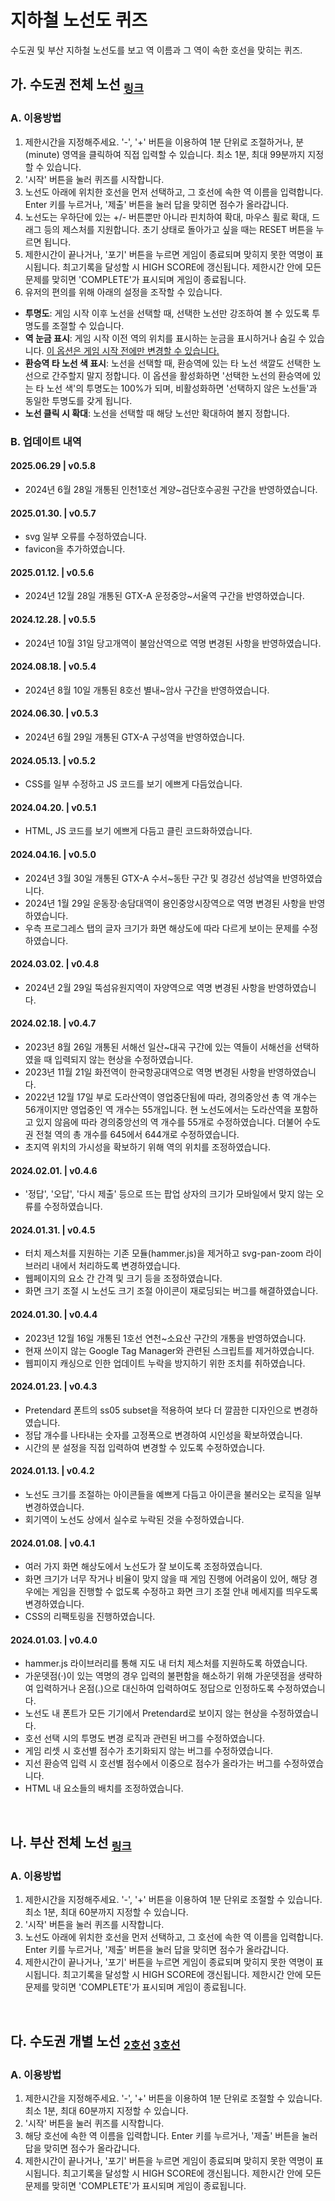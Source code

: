 # 지하철 노선도 퀴즈
수도권 및 부산 지하철 노선도를 보고 역 이름과 그 역이 속한 호선을 맞히는 퀴즈.

## 가. 수도권 전체 노선 <sub>[링크](https://leesj.me/subway-quiz/seoul)</sub>

### A. 이용방법

1. 제한시간을 지정해주세요. '-', '+' 버튼을 이용하여 1분 단위로 조절하거나, 분(minute) 영역을 클릭하여 직접 입력할 수 있습니다. 최소 1분, 최대 99분까지 지정할 수 있습니다.
2. '시작' 버튼을 눌러 퀴즈를 시작합니다.
3. 노선도 아래에 위치한 호선을 먼저 선택하고, 그 호선에 속한 역 이름을 입력합니다. Enter 키를 누르거나, '제출' 버튼을 눌러 답을 맞히면 점수가 올라갑니다.
4. 노선도는 우하단에 있는 +/- 버튼뿐만 아니라 핀치하여 확대, 마우스 휠로 확대, 드래그 등의 제스처를 지원합니다. 초기 상태로 돌아가고 싶을 때는 RESET 버튼을 누르면 됩니다.
5. 제한시간이 끝나거나, '포기' 버튼을 누르면 게임이 종료되며 맞히지 못한 역명이 표시됩니다. 최고기록을 달성할 시 HIGH SCORE에 갱신됩니다. 제한시간 안에 모든 문제를 맞히면 'COMPLETE'가 표시되며 게임이 종료됩니다.
6. 유저의 편의를 위해 아래의 설정을 조작할 수 있습니다.
- **투명도**: 게임 시작 이후 노선을 선택할 때, 선택한 노선만 강조하여 볼 수 있도록 투명도를 조절할 수 있습니다.
- **역 눈금 표시**: 게임 시작 이전 역의 위치를 표시하는 눈금을 표시하거나 숨길 수 있습니다. <u>이 옵션은 게임 시작 전에만 변경할 수 있습니다.</u>
- **환승역 타 노선 색 표시**: 노선을 선택할 때, 환승역에 있는 타 노선 색깔도 선택한 노선으로 간주할지 말지 정합니다. 이 옵션을 활성화하면 '선택한 노선의 환승역에 있는 타 노선 색'의 투명도는 100%가 되며, 비활성화하면 '선택하지 않은 노선들'과 동일한 투명도를 갖게 됩니다.
- **노선 클릭 시 확대**: 노선을 선택할 때 해당 노선만 확대하여 볼지 정합니다.
  
### B. 업데이트 내역

#### 2025.06.29 | v0.5.8
- 2024년 6월 28일 개통된 인천1호선 계양~검단호수공원 구간을 반영하였습니다.

#### 2025.01.30. | v0.5.7
- svg 일부 오류를 수정하였습니다.
- favicon을 추가하였습니다.

#### 2025.01.12. | v0.5.6
- 2024년 12월 28일 개통된 GTX-A 운정중앙~서울역 구간을 반영하였습니다.

#### 2024.12.28. | v0.5.5
- 2024년 10월 31일 당고개역이 불암산역으로 역명 변경된 사항을 반영하였습니다.

#### 2024.08.18. | v0.5.4
- 2024년 8월 10일 개통된 8호선 별내~암사 구간을 반영하였습니다.

#### 2024.06.30. | v0.5.3
- 2024년 6월 29일 개통된 GTX-A 구성역을 반영하였습니다.

#### 2024.05.13. | v0.5.2
- CSS를 일부 수정하고 JS 코드를 보기 에쁘게 다듬었습니다.

#### 2024.04.20. | v0.5.1
- HTML, JS 코드를 보기 에쁘게 다듬고 클린 코드화하였습니다.
  
#### 2024.04.16. | v0.5.0
- 2024년 3월 30일 개통된 GTX-A 수서~동탄 구간 및 경강선 성남역을 반영하였습니다.
- 2024년 1월 29일 운동장·송담대역이 용인중앙시장역으로 역명 변경된 사항을 반영하였습니다.
- 우측 프로그레스 탭의 글자 크기가 화면 해상도에 따라 다르게 보이는 문제를 수정하였습니다.

#### 2024.03.02. | v0.4.8
- 2024년 2월 29일 뚝섬유원지역이 자양역으로 역명 변경된 사항을 반영하였습니다. 

#### 2024.02.18. | v0.4.7
- 2023년 8월 26일 개통된 서해선 일산~대곡 구간에 있는 역들이 서해선을 선택하였을 때 입력되지 않는 현상을 수정하였습니다.
- 2023년 11월 21일 화전역이 한국항공대역으로 역명 변경된 사항을 반영하였습니다.
- 2022년 12월 17일 부로 도라산역이 영업중단됨에 따라, 경의중앙선 총 역 개수는 56개이지만 영업중인 역 개수는 55개입니다. 현 노선도에서는 도라산역을 포함하고 있지 않음에 따라 경의중앙선의 역 개수를 55개로 수정하였습니다. 더불어 수도권 전철 역의 총 개수를 645에서 644개로 수정하였습니다.
- 초지역 위치의 가시성을 확보하기 위해 역의 위치를 조정하였습니다.

#### 2024.02.01. | v0.4.6
- '정답', '오답', '다시 제출' 등으로 뜨는 팝업 상자의 크기가 모바일에서 맞지 않는 오류를 수정하였습니다.

#### 2024.01.31. | v0.4.5
- 터치 제스처를 지원하는 기존 모듈(hammer.js)을 제거하고 svg-pan-zoom 라이브러리 내에서 처리하도록 변경하였습니다.
- 웹페이지의 요소 간 간격 및 크기 등을 조정하였습니다.
- 화면 크기 조절 시 노선도 크기 조절 아이콘이 재로딩되는 버그를 해결하였습니다.

#### 2024.01.30. | v0.4.4
- 2023년 12월 16일 개통된 1호선 연천~소요산 구간의 개통을 반영하였습니다.
- 현재 쓰이지 않는 Google Tag Manager와 관련된 스크립트를 제거하였습니다.
- 웹피이지 캐싱으로 인한 업데이트 누락을 방지하기 위한 조치를 취하였습니다.
  
#### 2024.01.23. | v0.4.3
- Pretendard 폰트의 ss05 subset을 적용하여 보다 더 깔끔한 디자인으로 변경하였습니다.
- 정답 개수를 나타내는 숫자를 고정폭으로 변경하여 시인성을 확보하였습니다.
- 시간의 분 설정을 직접 입력하여 변경할 수 있도록 수정하였습니다.

#### 2024.01.13. | v0.4.2
- 노선도 크기를 조절하는 아이콘들을 예쁘게 다듬고 아이콘을 불러오는 로직을 일부 변경하였습니다.
- 회기역이 노선도 상에서 실수로 누락된 것을 수정하였습니다.

#### 2024.01.08. | v0.4.1
- 여러 가지 화면 해상도에서 노선도가 잘 보이도록 조정하였습니다.
- 화면 크기가 너무 작거나 비율이 맞지 않을 때 게임 진행에 어려움이 있어, 해당 경우에는 게임을 진행할 수 없도록 수정하고 화면 크기 조절 안내 메세지를 띄우도록 변경하였습니다.
- CSS의 리팩토링을 진행하였습니다.

#### 2024.01.03. | v0.4.0
- hammer.js 라이브러리를 통해 지도 내 터치 제스처를 지원하도록 하였습니다.
- 가운뎃점(·)이 있는 역명의 경우 입력의 불편함을 해소하기 위해 가운뎃점을 생략하여 입력하거나 온점(.)으로 대신하여 입력하여도 정답으로 인정하도록 수정하였습니다.
- 노선도 내 폰트가 모든 기기에서 Pretendard로 보이지 않는 현상을 수정하였습니다. 
- 호선 선택 시의 투명도 변경 로직과 관련된 버그를 수정하였습니다.
- 게임 리셋 시 호선별 점수가 초기화되지 않는 버그를 수정하였습니다.
- 지선 환승역 입력 시 호선별 점수에서 이중으로 점수가 올라가는 버그를 수정하였습니다.
- HTML 내 요소들의 배치를 조정하였습니다.

<br>

## 나. 부산 전체 노선 <sub>[링크](https://leesj.me/subway-quiz/busan)</sub>

### A. 이용방법
1. 제한시간을 지정해주세요. '-', '+' 버튼을 이용하여 1분 단위로 조절할 수 있습니다. 최소 1분, 최대 60분까지 지정할 수 있습니다.
2. '시작' 버튼을 눌러 퀴즈를 시작합니다.
3. 노선도 아래에 위치한 호선을 먼저 선택하고, 그 호선에 속한 역 이름을 입력합니다. Enter 키를 누르거나, '제출' 버튼을 눌러 답을 맞히면 점수가 올라갑니다.
4. 제한시간이 끝나거나, '포기' 버튼을 누르면 게임이 종료되며 맞히지 못한 역명이 표시됩니다. 최고기록을 달성할 시 HIGH SCORE에 갱신됩니다. 제한시간 안에 모든 문제를 맞히면 'COMPLETE'가 표시되며 게임이 종료됩니다.

<br>

## 다. 수도권 개별 노선 <sub>[2호선](https://leesj.me/subway-quiz/seoul-individual/2) [3호선](https://leesj.me/subway-quiz/seoul-individual/3)</sub>

### A. 이용방법

1. 제한시간을 지정해주세요. '-', '+' 버튼을 이용하여 1분 단위로 조절할 수 있습니다. 최소 1분, 최대 60분까지 지정할 수 있습니다.
2. '시작' 버튼을 눌러 퀴즈를 시작합니다.
3. 해당 호선에 속한 역 이름을 입력합니다. Enter 키를 누르거나, '제출' 버튼을 눌러 답을 맞히면 점수가 올라갑니다.
4. 제한시간이 끝나거나, '포기' 버튼을 누르면 게임이 종료되며 맞히지 못한 역명이 표시됩니다. 최고기록을 달성할 시 HIGH SCORE에 갱신됩니다. 제한시간 안에 모든 문제를 맞히면 'COMPLETE'가 표시되며 게임이 종료됩니다.